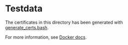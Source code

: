 # Testdata

The certificates in this directory has been generated with
[generate_certs.bash].

For more information, see [Docker docs].

[generate_certs.bash]: generate_certs.bash
[Docker docs]: https://docs.docker.com/engine/security/protect-access/#use-tls-https-to-protect-the-docker-daemon-socket
